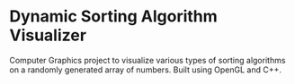 # Dynamic Sorting Algorithm Visualizer

Computer Graphics project to visualize various types of sorting algorithms on a randomly generated array of numbers.
Built using OpenGL and C++.

